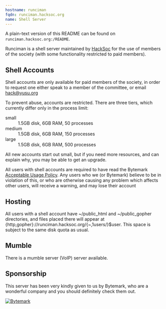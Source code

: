 ```yaml
---
hostname: runciman
fqdn: runciman.hacksoc.org
name: Shell Server
---
```


A plain-text version of this README can be found on `runciman.hacksoc.org:/README`.

Runciman is a shell server maintained by [HackSoc](https://www.hacksoc.org) for the use of members of the society (with some functionality restricted to paid members).

## Shell Accounts
Shell accounts are only available for paid members of the society, in order to request one either speak to a member of the committee, or email [hack@yusu.org](mailto:hack@yusu.org)

To prevent abuse, accounts are restricted. There are three tiers, which currently differ only in the process limit:

<dl>
    <dt>small</dt>
    <dd>1.5GB disk, 6GB RAM, 50 processes</dd>
    <dt>medium</dt>
    <dd>1.5GB disk, 6GB RAM, 150 processes</dd>
    <dt>large</dt>
    <dd>1.5GB disk, 6GB RAM, 500 processes</dd>
</dl>

All new accounts start out small, but if you need more resources, and can explain why, you may be able to get an upgrade.

<!-- BM AUP 404's - TODO find updated link -->
All users with shell accounts are required to have read the Bytemark [Acceptable Usage Policy](https://www.bytemark.co.uk/support/terms/aup/). Any users who we (or Bytemark) believe to be in violation of this, or who are otherwise causing any problem which affects other users, will receive a warning, and may lose their account

## Hosting
<!-- this is just plain inaccurate, README.webspace is more up-to-date -->
All users with a shell account have ~/public_html and ~/public_gopher directories, and files placed there will appear at {http,gopher}://runciman.hacksoc.org/{~,1users/}$user. This space is subject to the same disk quota as usual.

## Mumble
There is a mumble server (VoIP) server available.
<!-- not for much longer >:) -->

## Sponsorship
This server has been very kindly given to us by Bytemark, who are a wonderful company and you should definitely check them out.

[![Bytemark](https://runciman.hacksoc.org/bytemark_logo_411_x_31.png)](https://www.bytemark.co.uk/r/hacksoc)